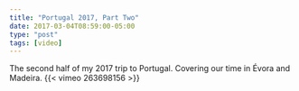 ```yaml
---
title: "Portugal 2017, Part Two"
date: 2017-03-04T08:59:00-05:00
type: "post"
tags: [video]
---
```

The second half of my 2017 trip to Portugal. Covering our time in Évora and Madeira.
{{< vimeo 263698156 >}}